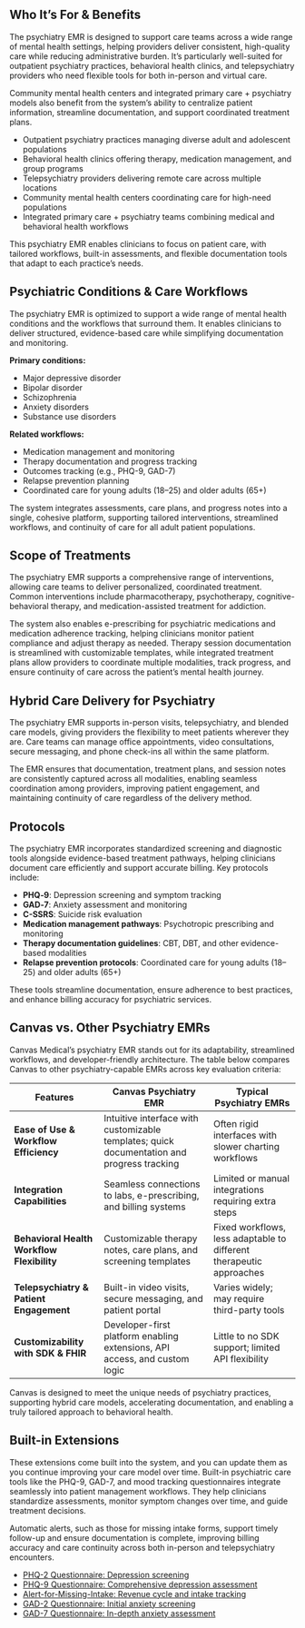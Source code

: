 ## **Who It’s For & Benefits**

The psychiatry EMR is designed to support care teams across a wide range of mental health settings, helping providers deliver consistent, high-quality care while reducing administrative burden. It’s particularly well-suited for outpatient psychiatry practices, behavioral health clinics, and telepsychiatry providers who need flexible tools for both in-person and virtual care. 

Community mental health centers and integrated primary care \+ psychiatry models also benefit from the system’s ability to centralize patient information, streamline documentation, and support coordinated treatment plans.

* Outpatient psychiatry practices managing diverse adult and adolescent populations  
* Behavioral health clinics offering therapy, medication management, and group programs  
* Telepsychiatry providers delivering remote care across multiple locations  
* Community mental health centers coordinating care for high-need populations  
* Integrated primary care \+ psychiatry teams combining medical and behavioral health workflows

This psychiatry EMR enables clinicians to focus on patient care, with tailored workflows, built-in assessments, and flexible documentation tools that adapt to each practice’s needs.

## **Psychiatric Conditions & Care Workflows**

The psychiatry EMR is optimized to support a wide range of mental health conditions and the workflows that surround them. It enables clinicians to deliver structured, evidence-based care while simplifying documentation and monitoring.

**Primary conditions:**

* Major depressive disorder  
* Bipolar disorder  
* Schizophrenia  
* Anxiety disorders  
* Substance use disorders

**Related workflows:**

* Medication management and monitoring  
* Therapy documentation and progress tracking  
* Outcomes tracking (e.g., PHQ-9, GAD-7)  
* Relapse prevention planning  
* Coordinated care for young adults (18–25) and older adults (65+)

The system integrates assessments, care plans, and progress notes into a single, cohesive platform, supporting tailored interventions, streamlined workflows, and continuity of care for all adult patient populations.

## **Scope of Treatments**

The psychiatry EMR supports a comprehensive range of interventions, allowing care teams to deliver personalized, coordinated treatment. Common interventions include pharmacotherapy, psychotherapy, cognitive-behavioral therapy, and medication-assisted treatment for addiction.

The system also enables e-prescribing for psychiatric medications and medication adherence tracking, helping clinicians monitor patient compliance and adjust therapy as needed. Therapy session documentation is streamlined with customizable templates, while integrated treatment plans allow providers to coordinate multiple modalities, track progress, and ensure continuity of care across the patient’s mental health journey.

## **Hybrid Care Delivery for Psychiatry** 

The psychiatry EMR supports in-person visits, telepsychiatry, and blended care models, giving providers the flexibility to meet patients wherever they are. Care teams can manage office appointments, video consultations, secure messaging, and phone check-ins all within the same platform. 

The EMR ensures that documentation, treatment plans, and session notes are consistently captured across all modalities, enabling seamless coordination among providers, improving patient engagement, and maintaining continuity of care regardless of the delivery method.

## **Protocols**

The psychiatry EMR incorporates standardized screening and diagnostic tools alongside evidence-based treatment pathways, helping clinicians document care efficiently and support accurate billing. Key protocols include:

* **PHQ‑9**: Depression screening and symptom tracking  
* **GAD‑7**: Anxiety assessment and monitoring  
* **C-SSRS**: Suicide risk evaluation  
* **Medication management pathways**: Psychotropic prescribing and monitoring  
* **Therapy documentation guidelines**: CBT, DBT, and other evidence-based modalities  
* **Relapse prevention protocols**: Coordinated care for young adults (18–25) and older adults (65+)

These tools streamline documentation, ensure adherence to best practices, and enhance billing accuracy for psychiatric services.

## **Canvas vs. Other Psychiatry EMRs**

Canvas Medical’s psychiatry EMR stands out for its adaptability, streamlined workflows, and developer-friendly architecture. The table below compares Canvas to other psychiatry-capable EMRs across key evaluation criteria:

| Features | Canvas Psychiatry EMR | Typical Psychiatry EMRs |
| ----- | ----- | ----- |
| **Ease of Use & Workflow Efficiency** | Intuitive interface with customizable templates; quick documentation and progress tracking | Often rigid interfaces with slower charting workflows |
| **Integration Capabilities** | Seamless connections to labs, e-prescribing, and billing systems | Limited or manual integrations requiring extra steps |
| **Behavioral Health Workflow Flexibility** | Customizable therapy notes, care plans, and screening templates | Fixed workflows, less adaptable to different therapeutic approaches |
| **Telepsychiatry & Patient Engagement** | Built-in video visits, secure messaging, and patient portal | Varies widely; may require third-party tools |
| **Customizability with SDK & FHIR** | Developer-first platform enabling extensions, API access, and custom logic | Little to no SDK support; limited API flexibility |

Canvas is designed to meet the unique needs of psychiatry practices, supporting hybrid care models, accelerating documentation, and enabling a truly tailored approach to behavioral health.

## **Built-in Extensions**

These extensions come built into the system, and you can update them as you continue improving your care model over time. Built-in psychiatric care tools like the PHQ-9, GAD-7, and mood tracking questionnaires integrate seamlessly into patient management workflows. They help clinicians standardize assessments, monitor symptom changes over time, and guide treatment decisions. 

Automatic alerts, such as those for missing intake forms, support timely follow-up and ensure documentation is complete, improving billing accuracy and care continuity across both in-person and telepsychiatry encounters.

* [PHQ-2 Questionnaire: Depression screening](https://www.canvasmedical.com/extensions/phq2-questionnaire)  
* [PHQ-9 Questionnaire: Comprehensive depression assessment](https://www.canvasmedical.com/extensions/phq-9-questionnaire)  
* [Alert-for-Missing-Intake: Revenue cycle and intake tracking](https://www.canvasmedical.com/extensions/missing-intake-alert)  
* [GAD-2 Questionnaire: Initial anxiety screening](https://www.canvasmedical.com/extensions/gad2-questionnaire)  
* [GAD-7 Questionnaire: In-depth anxiety assessment](https://www.canvasmedical.com/extensions/gad7-questionnaire)
